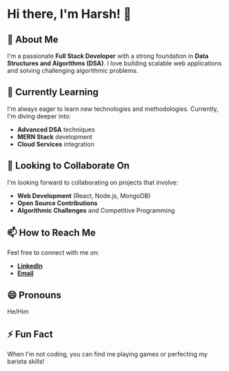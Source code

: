 # Hi there, I'm Harsh! 👋

## 👀 About Me
I'm a passionate **Full Stack Developer** with a strong foundation in **Data Structures and Algorithms (DSA)**. I love building scalable web applications and solving challenging algorithmic problems.

## 🌱 Currently Learning
I'm always eager to learn new technologies and methodologies. Currently, I'm diving deeper into:
- **Advanced DSA** techniques
- **MERN Stack** development
- **Cloud Services** integration

## 💞️ Looking to Collaborate On
I'm looking forward to collaborating on projects that involve:
- **Web Development** (React, Node.js, MongoDB)
- **Open Source Contributions**
- **Algorithmic Challenges** and Competitive Programming

## 📫 How to Reach Me
Feel free to connect with me on:
- **[LinkedIn](https://www.linkedin.com/in/harsh-837b5a291?utm_source=share&utm_campaign=share_via&utm_content=profile&utm_medium=android_app)**
- **[Email](mailto:harshsingh94070@gmail.com)**

## 😄 Pronouns
He/Him

## ⚡ Fun Fact
When I'm not coding, you can find me playing games or perfecting my barista skills!

<!---
Harsh5225/Harsh5225 is a ✨ special ✨ repository because its `README.md` (this file) appears on your GitHub profile.
You can click the Preview link to take a look at your changes.
--->
